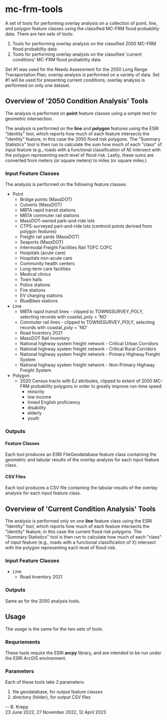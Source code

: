 # mc-frm-tools
A set of tools for performing overlay analysis on a collection of point, line, and polygon feature classes using the classified MC-FRM flood probability data. 
There are two sets of tools:
1. Tools for performing overlay analysis on the classified 2050 MC-FRM flood probabiltiy data
2. Tools for performing overlay analysis on the classified 'current conditions' MC-FRM flood probability data

Set #1 was used for the Needs Assessment for the 2050 Long Range Transportation Plan; overlay analysis is performed on a variety of data.
Set #1 will be used for presenting current conditions; overlay analysis is performed on only one dataset.

## Overview of '2050 Condition Analysis' Tools
The analysis is performed on __point__ feature classes using a simple test for geometric intersection.  

The analysis is performed on the __line__ and __polygon__ features using the ESRI "Identity" tool, 
which reports how much of each feature intersects the "identity" feature,
in this case the 2050 flood risk polygons.
The "Summary Statistics" tool is then run to calculate the sum how much of each "class" of 
input feature \(e.g., roads with a functional classification of _N_\) intersect with the polygon representing each level of flood risk.
Lastly, these sums are converted from meters (or square meters) to miles (or square miles.)

### Input Feature Classes
The analysis is performed on the following feature classes:
* Point
  * Bridge points (MassDOT)
  * Culverts (MassDOT)
  * MBTA rapid transit stations
  * MBTA commuter rail stations
  * MassDOT-owned park-and-ride lots 
  * CTPS-surveyed part-and-ride lots (centroid points derived from polygon features)
  * Freight rail yards (MassDOT)
  * Seaports (MassDOT)
  * Intermodal Freight Facilities Rail TOFC COFC
  * Hospitals (acute care)
  * Hospitals non-acute care
  * Community health centers
  * Long-term care facilities
  * Medical clinics
  * Town halls
  * Police stations
  * Fire stations
  * EV charging stations
  * BlueBikes stations
* Line
  * MBTA rapid transit lines - clipped to TOWNSSURVEY_POLY, selecting records with coastal_poly = 'NO'
  * Commuter rail lines - clipped to TOWNSSURVEY_POLY, selecting records with coastal_poly = 'NO'
  * Road Inventory 2021
  * MassDOT Rail Inventory
  * National highway system freight network - Critical Urban Corridors
  * National highway system freight network - Critical Rural Corridors
  * National highway system freight network - Primary Highway Freight System
  * National highway system freight network - Non-Primary Highway Freight System
* Polygon
  * 2020 Census tracts with EJ attributes, clipped to extent of 2050 MC-FRM probability polygons in order to greatly improve run-time speed
    * minority
    * low income
    * limied English proficiency
    * disability
    * elderly
    * youth

### Outputs
#### Feature Classes
Each tool produces an ESRI FileGeodatabase feature class containing the geometric and tabular results of the overlay analysis for each input feature class.
#### CSV Files
Each tool produces a CSV file containing the tabular results of the overlay analysis for each input feature class.

## Overview of 'Current Condition Analysis' Tools
The analysis is performed only on one __line__ feature class using the ESRI "Identity" tool, which reports how much of each feature intersects the "identity" 
feature, in this case the current flood risk polygons.
The "Summary Statistics" tool is then run to calculate how much of each "class" of input feature \(e.g., roads with a functional classification of X\) intersect
with the polygon representing each level of flood risk.

### Input Feature Classes
* Line
  * Road Inventory 2021

### Outputs
Same as for the 2050 analysis tools.

## Usage
The usage is the same for the two sets of tools.
### Requriements
These tools require the ESRI __arcpy__ library, and are intended to be run under the ESRI ArcGIS environment.
### Parameters
Each of these tools take 2 parameters:
1. file geodatabase, for output feature classes
2. directory (folder), for output CSV files

-- B. Krepp   
23 June 2022, 27 November 2022, 12 April 2023
